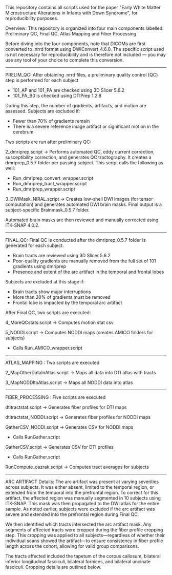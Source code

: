 This repository contains all scripts used for the paper "Early White Matter Microstructure Alterations in Infants with Down Syndrome", for reproducibility purposes. 

Overview: 
This repository is organized into four main components labelled: Preliminary QC, Final QC, Atlas Mapping and Fiber Processing 

Before diving into the four components, note that DICOMs are first converted to .nrrd format using DWIConvert_4.6.0. 
The specific script used is not necessary for reproducibility and is therefore not included — you may use any tool of your choice to complete this conversion. 

----

PRELIM_QC: After obtaining .nrrd files, a preliminary quality control (QC) step is performed for each subject 
- 101_AP and 101_PA are checked using 3D Slicer 5.6.2 
- 101_PA_B0 is checked using DTIPrep 1.2.8 

During this step, the number of gradients, artifacts, and motion are assessed. Subjects are excluded if: 
- Fewer than 70% of gradients remain 
- There is a severe reference image artifact or significant motion in the cerebrum 

Two scripts are run after preliminary QC:  

2_dmriprep.script -> Performs automated QC, eddy current correction, susceptibility correction, and generates QC tractography. It creates a dmriprep_0.5.7 folder per passing subject. 
This script calls the following as well:  
   - Run_dmriprep_convert_wrapper.script 
   - Run_dmriprep_tract_wrapper.script 
   - Run_dmriprep_wrapper.script 

3_DWIMask_NIRAL.script  -> Creates low-shell DWI images (for tensor computation) and generates automated DWI brain masks. Final output is a subject-specific Brainmask_0.5.7 folder. 

Automated brain masks are then reviewed and manually corrected using ITK-SNAP 4.0.2. 

----

FINAL_QC: Final QC is conducted after the dmriprep_0.5.7 folder is generated for each subject.  
- Brain tracts are reviewed using 3D Slicer 5.6.2 
- Poor-quality gradients are manually removed from the full set of 101 gradients using dmriprep 
- Presence and extent of the arc artifact in the temporal and frontal lobes 

Subjects are excluded at this stage if: 
- Brain tracts show major interruptions 
- More than 20% of gradients must be removed 
- Frontal lobe is impacted by the temporal arc artifact 

After Final QC, two scripts are executed: 

4_MoreQCstats.script -> Computes motion stat csv 

5_NODDI.script -> Computes NODDI maps (creates AMICO folders for subjects) 
   - Calls Run_AMICO_wrapper.script

----

ATLAS_MAPPING : Two scripts are executed

2_MapOtherDataInAtlas.script -> Maps all data into DTI atlas with tracts 
   
3_MapNODDItoAtlas.script -> Maps all NODDI data into atlas 

----

FIBER_PROCESSING : Five scripts are executed

dtitractstat.script -> Generates fiber profiles for DTI maps 

dtitractstat_NODDI.script -> Generates fiber profiles for NODDI maps 

GatherCSV_NODDI.script -> Generates CSV for NODDI maps   
   - Calls RunGather.script 
   
GatherCSV.script -> Generates CSV for DTI profiles  
   - Calls RunGather.script 
     
RunCompute_oazrak.script -> Computes tract averages for subjects 

----

ARC ARTIFACT Details: The arc artifact was present at varying severities across subjects. It was either absent, limited to the temporal region, or extended from the temporal into the prefrontal region. To correct for this artifact, the affected region was manually segmented in 10 subjects using ITK-SNAP. This mask was then propagated to the DWI atlas for the entire sample. As noted earlier, subjects were excluded if the arc artifact was severe and extended into the prefrontal region during Final QC.

We then identified which tracts intersected the arc artifact mask. Any segments of affected tracts were cropped during the fiber profile cropping step. This cropping was applied to all subjects—regardless of whether their individual scans showed the artifact—to ensure consistency in fiber profile length across the cohort, allowing for valid group comparisons.

The tracts affected included the tapetum of the corpus callosum, bilateral inferior longitudinal fasciculi, bilateral fornices, and bilateral uncinate fasciculi. Cropping details are outlined below.
